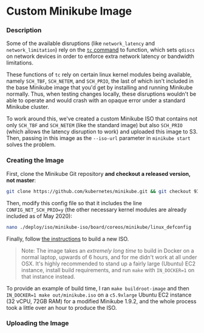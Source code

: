 # Custom Minikube Image

### Description

Some of the available disruptions (like `network_latency` and `network_limitation`) rely on the [`tc` command](http://man7.org/linux/man-pages/man8/tc.8.html) to function, which sets `qdiscs` on network devices in order to enforce extra network latency or bandwidth limitations.

These functions of `tc` rely on certain linux kernel modules being available, namely `SCH_TBF`, `SCH_NETEM`, and `SCH_PRIO`, the last of which isn't included in the base Minikube image that you'd get by installing and running Minikube normally. Thus, when testing changes locally, these disruptions wouldn't be able to operate and would crash with an opaque error under a standard Minikube cluster.

To work around this, we've created a custom Minikube ISO that contains not only `SCH_TBF` and `SCH_NETEM` (like the standard image) but also `SCH_PRIO` (which allows the latency disruption to work) and uploaded this image to S3. Then, passing in this image as the `--iso-url` parameter in `minikube start` solves the problem.

### Creating the Image

First, clone the Minikube Git repository **and checkout a released version, not master**:

```bash
git clone https://github.com/kubernetes/minikube.git && git checkout 93af9c1 # version 1.9.2
```

Then, modify this config file so that it includes the line `CONFIG_NET_SCH_PRIO=y` (the other necessary kernel modules are already included as of May 2020):

```bash
nano ./deploy/iso/minikube-iso/board/coreos/minikube/linux_defconfig
```

Finally, follow [the instructions](https://minikube.sigs.k8s.io/docs/contrib/building/iso/) to build a new ISO.

> Note: The image takes an _extremely long time_ to build in Docker on a normal laptop, upwards of 6 hours, and for me didn't work at all under OSX. It's highly recommended to stand up a fairly large (Ubuntu) EC2 instance, install build requirements, and run `make` with `IN_DOCKER=1` on that instance instead.

To provide an example of build time, I ran `make buildroot-image` and then `IN_DOCKER=1 make out/minikube.iso` on a `c5.9xlarge` Ubuntu EC2 instance (32 vCPU, 72GB RAM) for a modified Minikube 1.9.2, and the whole process took a little over an hour to produce the ISO.

### Uploading the Image
